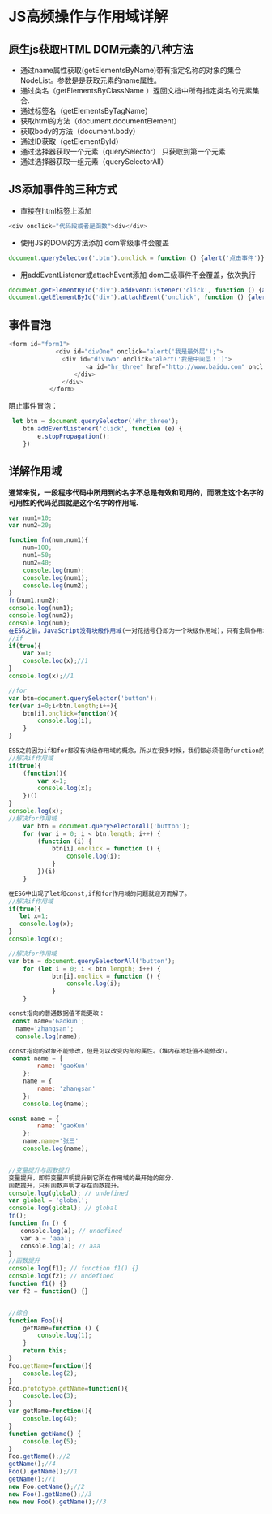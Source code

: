 # JS高频操作与作用域详解

## 原生js获取HTML DOM元素的八种方法

* 通过name属性获取(getElementsByName)带有指定名称的对象的集合NodeList。参数是是获取元素的name属性。  
* 通过类名（getElementsByClassName ）返回文档中所有指定类名的元素集合.  
* 通过标签名（getElementsByTagName）  
* 获取html的方法（document.documentElement）  
* 获取body的方法（document.body）  
* 通过ID获取（getElementById）  
* 通过选择器获取一个元素（querySelector） 只获取到第一个元素  
* 通过选择器获取一组元素（querySelectorAll）  

## JS添加事件的三种方式

* 直接在html标签上添加

```js
<div onclick="代码段或者是函数">div</div>
```

* 使用JS的DOM的方法添加 dom零级事件会覆盖

```js
document.querySelector('.btn').onclick = function () {alert('点击事件')};
```

* 用addEventListener或attachEvent添加 dom二级事件不会覆盖，依次执行

```js
document.getElementById('div').addEventListener('click', function () {alert('Dear_Mr')}, false);//默认事件在冒泡阶段执行
document.getElementById('div').attachEvent('onclick', function () {alert('Dear_Mr')});
```

## 事件冒泡

```js
<form id="form1">
        　　　<div id="divOne" onclick="alert('我是最外层');">
        　　　　<div id="divTwo" onclick="alert('我是中间层！')">
        　　　　　　　　<a id="hr_three" href="http://www.baidu.com" onclick="alert('我是最里层！')">点击我</a>
        　　　　　　</div>
        　　　　</div>
        　　</form>
```

阻止事件冒泡：

```js
 let btn = document.querySelector('#hr_three');
    btn.addEventListener('click', function (e) {
        e.stopPropagation();
    })
```

## 详解作用域

**通常来说，一段程序代码中所用到的名字不总是有效和可用的，而限定这个名字的可用性的代码范围就是这个名字的作用域.**

```js
var num1=10;
var num2=20;

function fn(num,num1){
    num=100;
    num1=50;
    num2=40;
    console.log(num);
    console.log(num1);
    console.log(num2);
}
fn(num1,num2);
console.log(num1);
console.log(num2);
console.log(num);
在ES6之前，JavaScript没有块级作用域(一对花括号{}即为一个块级作用域)，只有全局作用域和函数作用域。一般使用var。由于var本身有显著的缺陷，在for和if中使用会出现问题。
//if
if(true){
    var x=1;
    console.log(x);//1
}
console.log(x);//1

//for
var btn=document.querySelector('button');
for(var i=0;i<btn.length;i++){
    btn[i].onclick=function(){
        console.log(i);
    }
}

ES5之前因为if和for都没有块级作用域的概念，所以在很多时候，我们都必须借助function的作用域来解决应用外部变量的问题。  
//解决if作用域
if(true){
    (function(){
        var x=1;
        console.log(x);
    })()
}
console.log(x);
//解决for作用域
    var btn = document.querySelectorAll('button');
    for (var i = 0; i < btn.length; i++) {
        (function (i) {
            btn[i].onclick = function () {
                console.log(i);
            }
        })(i)
    }

在ES6中出现了let和const,if和for作用域的问题就迎刃而解了。
//解决if作用域
if(true){
   let x=1;
   console.log(x);
}
console.log(x);

//解决for作用域
var btn = document.querySelectorAll('button');
    for (let i = 0; i < btn.length; i++) {
            btn[i].onclick = function () {
                console.log(i);
            }
    }

const指向的普通数据值不能更改：
 const name='Gaokun';
  name='zhangsan';
  console.log(name);

const指向的对象不能修改，但是可以改变内部的属性。（堆内存地址值不能修改）。
 const name = {
        name: 'gaoKun'
    };
    name = {
        name: 'zhangsan'
    };
    console.log(name);

const name = {
        name: 'gaoKun'
    };
    name.name='张三'
    console.log(name);


//变量提升与函数提升
变量提升，即将变量声明提升到它所在作用域的最开始的部分.
函数提升，只有函数声明才存在函数提升。
console.log(global); // undefined
var global = 'global';
console.log(global); // global
fn();
function fn () {
　　console.log(a); // undefined
　　var a = 'aaa';
　　console.log(a); // aaa
}
//函数提升
console.log(f1); // function f1() {}
console.log(f2); // undefined  
function f1() {}
var f2 = function() {}


//综合
function Foo(){
    getName=function () {
        console.log(1);
    }
    return this;
}
Foo.getName=function(){
    console.log(2);
}
Foo.prototype.getName=function(){
    console.log(3);
}
var getName=function(){
    console.log(4);
}
function getName() {
    console.log(5);
}
Foo.getName();//2
getName();//4
Foo().getName();//1
getName();//1
new Foo.getName();//2
new Foo().getName();//3  
new new Foo().getName();//3
```
